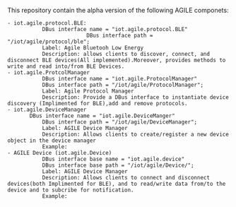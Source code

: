  This repository contain the alpha version of the following AGILE componets:
 
	- iot.agile.protocol.BLE:
               DBus interface name = "iot.agile.protocol.BLE"
							 DBus interface path = "/iot/agile/protocol/ble";
               Label: Agile Bluetooh Low Energy
               Description: allows clients to discover, connect, and disconnect BLE devices(All implemented).Moreover, provides methods to write and read into/from BLE Devices.
	- iot.agile.ProtcolManager
               DBus interface name = "iot.agile.ProtocolManager"
               DBus interface path = "/iot/agile/ProtocolManager";
               Label: Agile Protocol Manager
               Description: Provide a DBus interface to instantiate device discovery (Implimented for BLE),add and remove protocols.
	- iot.agile.DeviceManager
	       DBus interface name = "iot.agile.DeviceManger"
               DBus interface path = "/iot/agile/DeviceManager";
               Label: AGILE Device Manager
               Description: Allows clients to create/register a new device object in the device manager
               Example:
	- AGILE Device (iot.agile.Device)
               DBus interface base name = "iot.agile.device"
               DBus interface base path = "/iot/agile/Device/";
               Label: AGILE Device Manager
               Description: Allows clients to connect and disconnect devices(both Implimented for BLE), and to read/write data from/to the device and to subcribe for notification.
               Example:
